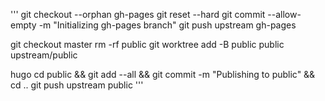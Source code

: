 '''
git checkout --orphan gh-pages
git reset --hard
git commit --allow-empty -m "Initializing gh-pages branch"
git push upstream gh-pages

git checkout master
rm -rf public
git worktree add -B public public upstream/public

hugo
cd public && git add --all && git commit -m "Publishing to public" && cd ..
git push upstream public
'''